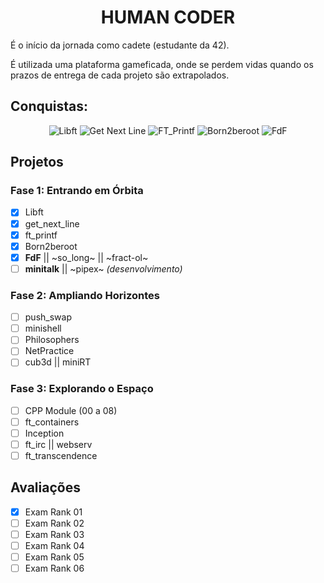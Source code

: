 <span align="center">

# HUMAN CODER

</span>

É o início da jornada como cadete (estudante da 42).

É utilizada uma plataforma gameficada, onde se perdem vidas quando os prazos de entrega de cada projeto são extrapolados.


## Conquistas:

<span align="center">

![Libft](https://game.42sp.org.br/static/assets/achievements/libftm.png)
![Get Next Line](https://game.42sp.org.br/static/assets/achievements/get_next_linem.png)
![FT_Printf](https://game.42sp.org.br/static/assets/achievements/ft_printfm.png)
![Born2beroot](https://game.42sp.org.br/static/assets/achievements/born2berootm.png)
![FdF](https://game.42sp.org.br/static/assets/achievements/fdfm.png)

</span>

## Projetos

### Fase 1: Entrando em Órbita

- [x] Libft
- [x] get_next_line
- [x] ft_printf
- [x] Born2beroot
- [x] **FdF** || ~so_long~ || ~fract-ol~
- [ ] **minitalk** || ~pipex~ *(desenvolvimento)*

### Fase 2: Ampliando Horizontes

- [ ] push_swap
- [ ] minishell
- [ ] Philosophers
- [ ] NetPractice
- [ ] cub3d || miniRT

### Fase 3: Explorando o Espaço

- [ ] CPP Module (00 a 08)
- [ ] ft_containers
- [ ] Inception
- [ ] ft_irc || webserv
- [ ] ft_transcendence

## Avaliações

- [x] Exam Rank 01
- [ ] Exam Rank 02
- [ ] Exam Rank 03
- [ ] Exam Rank 04
- [ ] Exam Rank 05
- [ ] Exam Rank 06
